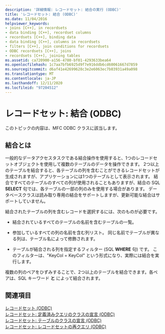 ```yaml
---
description: '詳細情報: レコードセット: 結合の実行 (ODBC)'
title: 'レコードセット: 結合 (ODBC)'
ms.date: 11/04/2016
helpviewer_keywords:
- joins [C++], in recordsets
- data binding [C++], recordset columns
- recordsets [C++], binding data
- data binding [C++], columns in recordsets
- filters [C++], join conditions for recordsets
- ODBC recordsets [C++], joins
- recordsets [C++], joining tables
ms.assetid: ca720900-a156-4780-bf01-4293633bea64
ms.openlocfilehash: 1c7aa7bfb6925d9f7e916ddb6cd60061667d7859
ms.sourcegitcommit: d6af41e42699628c3e2e6063ec7b03931a49a098
ms.translationtype: MT
ms.contentlocale: ja-JP
ms.lasthandoff: 12/11/2020
ms.locfileid: "97204512"
---
```

# <a name="recordset-performing-a-join-odbc"></a>レコードセット: 結合 (ODBC)

このトピックの内容は、MFC ODBC クラスに該当します。

## <a name="what-a-join-is"></a>結合とは

一般的なデータアクセスタスクである結合操作を使用すると、1つのレコードセットオブジェクトを使用して複数のテーブルのデータを操作できます。 2つ以上のテーブルを結合すると、各テーブルの列を含むことができるレコードセットが生成されますが、アプリケーションには1つのテーブルとして表示されます。 結合ですべてのテーブルのすべての列が使用されることもありますが、結合の SQL **SELECT** 句では、各テーブルの一部の列のみを使用する場合があります。 データベースクラスは読み取り専用の結合をサポートしますが、更新可能な結合はサポートしていません。

結合されたテーブルの列を含むレコードを選択するには、次のものが必要です。

- 結合されているすべてのテーブルの名前を含むテーブルの一覧。

- 参加しているすべての列の名前を含む列リスト。 同じ名前でテーブルが異なる列は、テーブル名によって修飾されます。

- テーブルが結合される列を指定するフィルター (SQL **WHERE** 句) です。 このフィルターは、"KeyCol = KeyCol" という形式になり、実際には結合を実行します。

複数の列のペアをひずみすることで、2つ以上のテーブルを結合できます。各ペアは、SQL キーワード **と** によって結合されます。

## <a name="see-also"></a>関連項目

[レコードセット (ODBC)](../../data/odbc/recordset-odbc.md)<br/>
[レコードセット: 定義済みクエリのクラスの宣言 (ODBC)](../../data/odbc/recordset-declaring-a-class-for-a-predefined-query-odbc.md)<br/>
[レコードセット: テーブルのクラスの宣言 (ODBC)](../../data/odbc/recordset-declaring-a-class-for-a-table-odbc.md)<br/>
[レコードセット: レコードセットの再クエリ (ODBC)](../../data/odbc/recordset-requerying-a-recordset-odbc.md)
